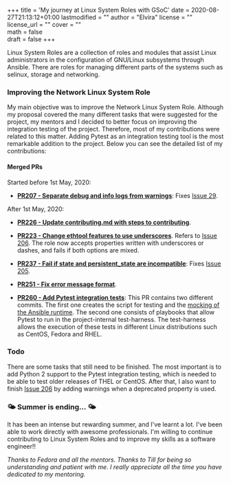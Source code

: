 +++
title = 'My journey at Linux System Roles with GSoC'
date = 2020-08-27T21:13:12+01:00
lastmodified = ""
author = "Elvira"
license = ""
license_url = ""
cover = ""    
math = false  
draft = false
+++


Linux System Roles are a collection of roles and modules that assist Linux
administrators in the configuration of GNU/Linux subsystems through Ansible.
There are roles for managing different parts of the systems such as selinux,
storage and networking.

### Improving the Network Linux System Role

My main objective was to improve the Network Linux System Role. Although my
proposal covered the many different tasks that were suggested for the project,
my mentors and I decided to better focus on improving the integration testing
of the project. Therefore, most of my contributions were related to this
matter. Adding Pytest as an integration testing tool is the most remarkable addition
to the project. Below you can see the detailed list of my contributions:

#### Merged PRs

Started before 1st May, 2020:

- [**PR207 - Separate debug and info logs from
  warnings**](https://github.com/linux-system-roles/network/pull/207): Fixes
[Issue 29](https://github.com/linux-system-roles/network/issues/29).

After 1st May, 2020:
- [**PR226 -  Update contributing.md with steps to
  contributing**](https://github.com/linux-system-roles/network/pull/226).

- [**PR223 - Change ethtool features to use
  underscores**](https://github.com/linux-system-roles/network/pull/223).
Refers to [Issue
206](https://github.com/linux-system-roles/network/issues/206). The role now
accepts properties written with underscores or dashes, and fails if both options
are mixed.

- [**PR237 - Fail if state and persistent_state are
  incompatible**](https://github.com/linux-system-roles/network/pull/237):
Fixes [Issue 205](https://github.com/linux-system-roles/network/issues/205).

- [**PR251 - Fix error message format**](https://github.com/linux-system-roles/network/pull/251).
 
- [**PR260 - Add Pytest integration
  tests**](https://github.com/linux-system-roles/network/pull/260): This PR
contains two different commits. The first one creates the script for testing
and the [mocking of the Ansible
runtime](http://elviragruiz.net/2020/07/20/mocking-ansible-python.html). The
second one consists of playbooks that allow Pytest to run in the
project-internal test-harness. The test-harness allows the execution of these
tests in different Linux distributions such as CentOS, Fedora and RHEL.

### Todo

There are some tasks that still need to be finished. The most important is to
add Python 2 support to the Pytest integration testing, which is needed to be
able to test older releases of THEL or CentOS. After that, I also want to
finish [Issue 206](https://github.com/linux-system-roles/network/issues/206) by
adding warnings when a deprecated property is used.

### 🌤️  Summer is ending... 🌤️ 

It has been an intense but rewarding summer, and I've learnt a lot. I've been able to work directly with awesome professionals. I'm willing to continue contributing to Linux System Roles and to improve my skills as a software engineer!!

*Thanks to Fedora and all the mentors. Thanks to Till for being so understanding and patient with me. I really appreciate all the time you have dedicated to my mentoring.*